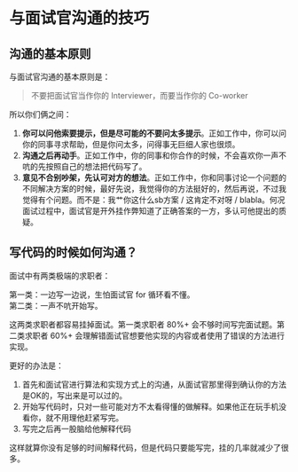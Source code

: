 # 与面试官沟通的技巧

## 沟通的基本原则

与面试官沟通的基本原则是：

> 不要把面试官当作你的 Interviewer，而要当作你的 Co-worker

所以你们俩之间：

1. **你可以问他索要提示，但是尽可能的不要问太多提示**。正如工作中，你可以问你的同事寻求帮助，但是你问太多，问得事无巨细人家也很烦。
2. **沟通之后再动手**。正如工作中，你的同事和你合作的时候，不会喜欢你一声不吭的先按照自己的想法把代码写了。
3. **意见不合别吵架，先认可对方的想法**。正如工作中，你和同事讨论一个问题的不同解决方案的时候，最好先说，我觉得你的方法挺好的，然后再说，不过我觉得有个问题。而不是：我艹你这什么sb方案 / 这肯定不对呀 / blabla。何况面试过程中，面试官是开外挂作弊知道了正确答案的一方，多认可他提出的质疑。

## 写代码的时候如何沟通？

面试中有两类极端的求职者：

第一类：一边写一边说，生怕面试官 for 循环看不懂。\
第二类：一声不吭开始写。

这两类求职者都容易挂掉面试。第一类求职者 80%+ 会不够时间写完面试题。第二类求职者 60%+ 会理解错面试官想要他实现的内容或者使用了错误的方法进行实现。

更好的办法是：

1. 首先和面试官进行算法和实现方式上的沟通，从面试官那里得到确认你的方法是OK的，写出来是可以过的。
2. 开始写代码时，只对一些可能对方不太看得懂的做解释。如果他正在玩手机没看你，就不用理他赶紧写完。
3. 写完之后再一股脑给他解释代码

这样就算你没有足够的时间解释代码，但是代码只要能写完，挂的几率就减少了很多。

